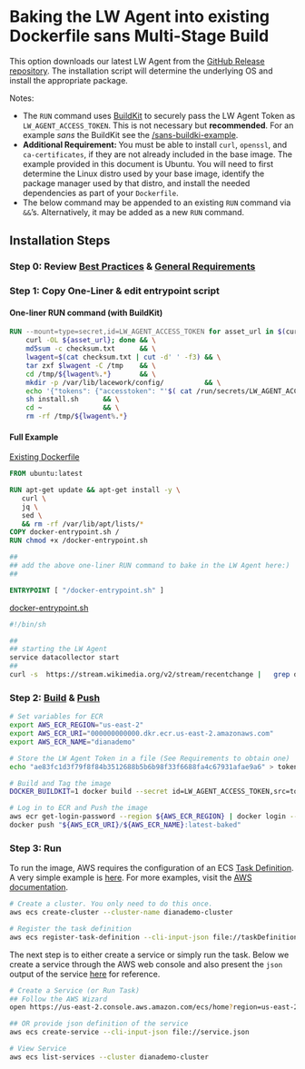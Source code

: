 # Baking the LW Agent into existing Dockerfile **sans** Multi-Stage Build

This option downloads our latest LW Agent from the [GitHub Release repository](https://github.com/lacework/lacework-agent-releases). The installation script will determine the underlying OS and install the appropriate package. 

Notes:
* The <code>RUN</code></strong> command uses [BuildKit](https://docs.docker.com/develop/develop-images/build_enhancements/) to securely pass the LW Agent Token as <code>LW_AGENT_ACCESS_TOKEN</code>. This is not necessary but <strong>recommended</strong>. For an example <em>sans</em> the BuildKit see the [/sans-buildki-example](/examples/baked-github-build/sans-buildkit-example/README.md).
* <strong>Additional Requirement: </strong>You must be able to install `curl`, `openssl`, and `ca-certificates`, if they are not already included in the base image.  The example provided in this document is Ubuntu.  You will need to first determine the Linux distro used by your base image, identify the package manager used by that distro, and install the needed dependencies as part of your <code>Dockerfile</code>.
* The below command may be appended to an existing `RUN` command via `&&`’s. Alternatively, it may be added as a new `RUN` command.

## Installation Steps 

### Step 0: Review [Best Practices](../../README.md#best-practices) & [General Requirements](../../README.md#requirements)


### Step 1: Copy One-Liner & edit entrypoint script

#### One-liner RUN command (with BuildKit)

```Dockerfile
RUN --mount=type=secret,id=LW_AGENT_ACCESS_TOKEN for asset_url in $(curl -s https://api.github.com/repos/lacework/lacework-agent-releases/releases/latest | jq --raw-output '.assets[]."browser_download_url"'); do \
    curl -OL ${asset_url}; done && \
    md5sum -c checksum.txt      && \
    lwagent=$(cat checksum.txt | cut -d' ' -f3) && \
    tar zxf $lwagent -C /tmp    && \
    cd /tmp/${lwagent%.*}       && \
    mkdir -p /var/lib/lacework/config/          && \
    echo '{"tokens": {"accesstoken": "'$( cat /run/secrets/LW_AGENT_ACCESS_TOKEN)'"}}' > /var/lib/lacework/config/config.json            && \
    sh install.sh      && \
    cd ~               && \
    rm -rf /tmp/${lwagent%.*}
```

#### Full Example 

[Existing Dockerfile](baked.dockerfile)

```Dockerfile
FROM ubuntu:latest

RUN apt-get update && apt-get install -y \
   curl \
   jq \
   sed \
   && rm -rf /var/lib/apt/lists/*
COPY docker-entrypoint.sh /
RUN chmod +x /docker-entrypoint.sh

##
## add the above one-liner RUN command to bake in the LW Agent here:) 
##

ENTRYPOINT [ "/docker-entrypoint.sh" ]
```

[docker-entrypoint.sh](docker-entrypoint.sh)

```bash
#!/bin/sh

##
## starting the LW Agent
service datacollector start
##
curl -s  https://stream.wikimedia.org/v2/stream/recentchange |   grep data |  sed 's/^data: //g' |  jq -rc 'with_entries(if .key == "$schema" then .key = "schema" else . end)'
```


### Step 2: [Build](build-baked.sh)  & [Push](push-baked.sh)

```bash
# Set variables for ECR
export AWS_ECR_REGION="us-east-2"
export AWS_ECR_URI="000000000000.dkr.ecr.us-east-2.amazonaws.com"
export AWS_ECR_NAME="dianademo"

# Store the LW Agent Token in a file (See Requirements to obtain one)
echo "ae83fc1d3f79f8f84b3512688b5b6b98f33f6688fa4c67931afae9a6" > token.key

# Build and Tag the image
DOCKER_BUILDKIT=1 docker build --secret id=LW_AGENT_ACCESS_TOKEN,src=token.key --force-rm=true --tag "${AWS_ECR_URI}/${AWS_ECR_NAME}:latest-baked" .

# Log in to ECR and Push the image
aws ecr get-login-password --region ${AWS_ECR_REGION} | docker login --username AWS --password-stdin ${AWS_ECR_URI}
docker push "${AWS_ECR_URI}/${AWS_ECR_NAME}:latest-baked"
```

### Step 3: Run  

To run the image, AWS requires the configuration of an ECS [Task Definition](https://docs.aws.amazon.com/AmazonECS/latest/developerguide/task_definitions.html). A very simple example is [here](taskDefinition.json). For more examples, visit the [AWS documentation](https://docs.aws.amazon.com/AmazonECS/latest/developerguide/example_task_definitions.html).

```bash
# Create a cluster. You only need to do this once.
aws ecs create-cluster --cluster-name dianademo-cluster 

# Register the task definition
aws ecs register-task-definition --cli-input-json file://taskDefinition.json   
```

The next step is to either create a service or simply run the task. Below we create a service through the AWS web console and also present the <code>json</code></strong> output of the service [here](service.json) for reference. 

```bash
# Create a Service (or Run Task) 
## Follow the AWS Wizard
open https://us-east-2.console.aws.amazon.com/ecs/home?region=us-east-2#/clusters/dianademo-cluster/createService 

## OR provide json definition of the service
aws ecs create-service --cli-input-json file://service.json   

# View Service
aws ecs list-services --cluster dianademo-cluster 
```